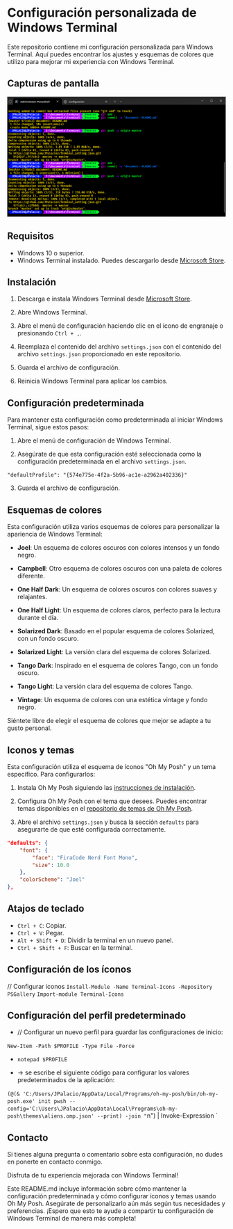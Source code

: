 


# Configuración personalizada de Windows Terminal

Este repositorio contiene mi configuración personalizada para Windows Terminal. Aquí puedes encontrar los ajustes y esquemas de colores que utilizo para mejorar mi experiencia con Windows Terminal.

## Capturas de pantalla

![Windows Terminal](windows-terminal.png)

## Requisitos

- Windows 10 o superior.
- Windows Terminal instalado. Puedes descargarlo desde [Microsoft Store](https://aka.ms/terminal-documentation).

## Instalación

1. Descarga e instala Windows Terminal desde [Microsoft Store](https://aka.ms/terminal-documentation).

2. Abre Windows Terminal.

3. Abre el menú de configuración haciendo clic en el icono de engranaje o presionando `Ctrl + ,`.

4. Reemplaza el contenido del archivo `settings.json` con el contenido del archivo `settings.json` proporcionado en este repositorio.

5. Guarda el archivo de configuración.

6. Reinicia Windows Terminal para aplicar los cambios.

## Configuración predeterminada

Para mantener esta configuración como predeterminada al iniciar Windows Terminal, sigue estos pasos:

1. Abre el menú de configuración de Windows Terminal.

2. Asegúrate de que esta configuración esté seleccionada como la configuración predeterminada en el archivo `settings.json`.

```
"defaultProfile": "{574e775e-4f2a-5b96-ac1e-a2962a402336}"
```

3. Guarda el archivo de configuración.

## Esquemas de colores

Esta configuración utiliza varios esquemas de colores para personalizar la apariencia de Windows Terminal:

- **Joel**: Un esquema de colores oscuros con colores intensos y un fondo negro.

- **Campbell**: Otro esquema de colores oscuros con una paleta de colores diferente.

- **One Half Dark**: Un esquema de colores oscuros con colores suaves y relajantes.

- **One Half Light**: Un esquema de colores claros, perfecto para la lectura durante el día.

- **Solarized Dark**: Basado en el popular esquema de colores Solarized, con un fondo oscuro.

- **Solarized Light**: La versión clara del esquema de colores Solarized.

- **Tango Dark**: Inspirado en el esquema de colores Tango, con un fondo oscuro.

- **Tango Light**: La versión clara del esquema de colores Tango.

- **Vintage**: Un esquema de colores con una estética vintage y fondo negro.

Siéntete libre de elegir el esquema de colores que mejor se adapte a tu gusto personal.

## Iconos y temas

Esta configuración utiliza el esquema de íconos "Oh My Posh" y un tema específico. Para configurarlos:

1. Instala Oh My Posh siguiendo las [instrucciones de instalación](https://ohmyposh.dev/docs/installation).

2. Configura Oh My Posh con el tema que desees. Puedes encontrar temas disponibles en el [repositorio de temas de Oh My Posh](https://github.com/JanDeDobbeleer/oh-my-posh).

3. Abre el archivo `settings.json` y busca la sección `defaults` para asegurarte de que esté configurada correctamente.

```json
"defaults": {
    "font": {
        "face": "FiraCode Nerd Font Mono",
        "size": 10.0
    },
    "colorScheme": "Joel"
},
```

## Atajos de teclado

- `Ctrl + C`: Copiar.
- `Ctrl + V`: Pegar.
- `Alt + Shift + D`: Dividir la terminal en un nuevo panel.
- `Ctrl + Shift + F`: Buscar en la terminal.

## Configuración de los íconos
// Configurar iconos
`Install-Module -Name Terminal-Icons -Repository PSGallery` 
`Import-module Terminal-Icons` 

## Configuración del perfil predeterminado
- // Configurar un nuevo perfil para guardar las configuraciones de inicio:
  
`New-Item -Path $PROFILE -Type File -Force`

- `notepad $PROFILE`

- -> se escribe el siguiente código para configurar los valores predeterminados de la  aplicación:

`(@(& 'C:/Users/JPalacio/AppData/Local/Programs/oh-my-posh/bin/oh-my-posh.exe' init pwsh --config='C:\Users\JPalacio\AppData\Local\Programs\oh-my-posh\themes\aliens.omp.json' --print) -join "`n") | Invoke-Expression `


## Contacto

Si tienes alguna pregunta o comentario sobre esta configuración, no dudes en ponerte en contacto conmigo.

Disfruta de tu experiencia mejorada con Windows Terminal!


Este README.md incluye información sobre cómo mantener la configuración predeterminada y cómo configurar íconos y temas usando Oh My Posh. Asegúrate de personalizarlo aún más según tus necesidades y preferencias. ¡Espero que esto te ayude a compartir tu configuración de Windows Terminal de manera más completa!
